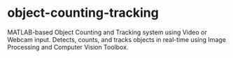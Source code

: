 # object-counting-tracking
MATLAB-based Object Counting and Tracking system using Video or Webcam input. Detects, counts, and tracks objects in real-time using Image Processing and Computer Vision Toolbox.
